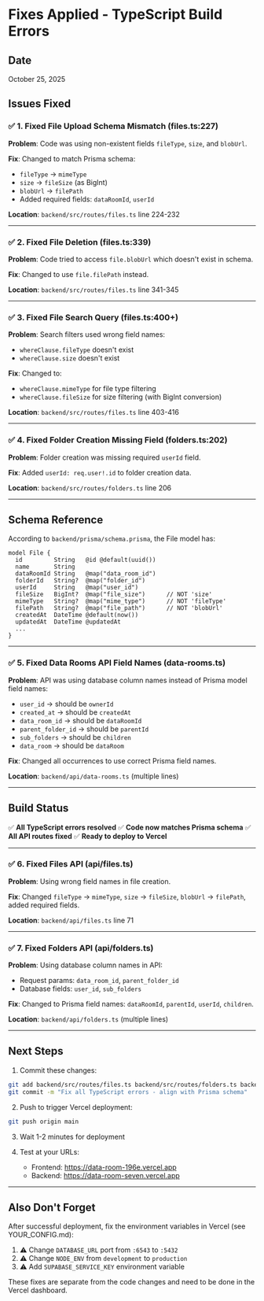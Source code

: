 # Fixes Applied - TypeScript Build Errors

## Date
October 25, 2025

## Issues Fixed

### ✅ 1. Fixed File Upload Schema Mismatch (files.ts:227)

**Problem**: Code was using non-existent fields `fileType`, `size`, and `blobUrl`.

**Fix**: Changed to match Prisma schema:
- `fileType` → `mimeType`
- `size` → `fileSize` (as BigInt)
- `blobUrl` → `filePath`
- Added required fields: `dataRoomId`, `userId`

**Location**: `backend/src/routes/files.ts` line 224-232

---

### ✅ 2. Fixed File Deletion (files.ts:339)

**Problem**: Code tried to access `file.blobUrl` which doesn't exist in schema.

**Fix**: Changed to use `file.filePath` instead.

**Location**: `backend/src/routes/files.ts` line 341-345

---

### ✅ 3. Fixed File Search Query (files.ts:400+)

**Problem**: Search filters used wrong field names:
- `whereClause.fileType` doesn't exist
- `whereClause.size` doesn't exist

**Fix**: Changed to:
- `whereClause.mimeType` for file type filtering
- `whereClause.fileSize` for size filtering (with BigInt conversion)

**Location**: `backend/src/routes/files.ts` line 403-416

---

### ✅ 4. Fixed Folder Creation Missing Field (folders.ts:202)

**Problem**: Folder creation was missing required `userId` field.

**Fix**: Added `userId: req.user!.id` to folder creation data.

**Location**: `backend/src/routes/folders.ts` line 206

---

## Schema Reference

According to `backend/prisma/schema.prisma`, the File model has:

```prisma
model File {
  id         String   @id @default(uuid())
  name       String
  dataRoomId String   @map("data_room_id")
  folderId   String?  @map("folder_id")
  userId     String   @map("user_id")
  fileSize   BigInt?  @map("file_size")      // NOT 'size'
  mimeType   String?  @map("mime_type")      // NOT 'fileType'
  filePath   String?  @map("file_path")      // NOT 'blobUrl'
  createdAt  DateTime @default(now())
  updatedAt  DateTime @updatedAt
  ...
}
```

---

### ✅ 5. Fixed Data Rooms API Field Names (data-rooms.ts)

**Problem**: API was using database column names instead of Prisma model field names:
- `user_id` → should be `ownerId`
- `created_at` → should be `createdAt`
- `data_room_id` → should be `dataRoomId`
- `parent_folder_id` → should be `parentId`
- `sub_folders` → should be `children`
- `data_room` → should be `dataRoom`

**Fix**: Changed all occurrences to use correct Prisma field names.

**Location**: `backend/api/data-rooms.ts` (multiple lines)

---

## Build Status

✅ **All TypeScript errors resolved**
✅ **Code now matches Prisma schema**
✅ **All API routes fixed**
✅ **Ready to deploy to Vercel**

---

### ✅ 6. Fixed Files API (api/files.ts)

**Problem**: Using wrong field names in file creation.

**Fix**: Changed `fileType` → `mimeType`, `size` → `fileSize`, `blobUrl` → `filePath`, added required fields.

**Location**: `backend/api/files.ts` line 71

---

### ✅ 7. Fixed Folders API (api/folders.ts)

**Problem**: Using database column names in API:
- Request params: `data_room_id`, `parent_folder_id`
- Database fields: `user_id`, `sub_folders`

**Fix**: Changed to Prisma field names: `dataRoomId`, `parentId`, `userId`, `children`.

**Location**: `backend/api/folders.ts` (multiple lines)

---

## Next Steps

1. Commit these changes:
```bash
git add backend/src/routes/files.ts backend/src/routes/folders.ts backend/api/data-rooms.ts backend/api/files.ts backend/api/folders.ts
git commit -m "Fix all TypeScript errors - align with Prisma schema"
```

2. Push to trigger Vercel deployment:
```bash
git push origin main
```

3. Wait 1-2 minutes for deployment

4. Test at your URLs:
   - Frontend: https://data-room-196e.vercel.app
   - Backend: https://data-room-seven.vercel.app

---

## Also Don't Forget

After successful deployment, fix the environment variables in Vercel (see YOUR_CONFIG.md):

1. ⚠️ Change `DATABASE_URL` port from `:6543` to `:5432`
2. ⚠️ Change `NODE_ENV` from `development` to `production`
3. ⚠️ Add `SUPABASE_SERVICE_KEY` environment variable

These fixes are separate from the code changes and need to be done in the Vercel dashboard.

